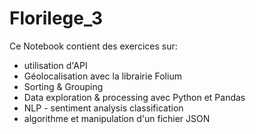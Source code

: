 # Florilege_3

Ce Notebook contient des exercices sur:
- utilisation d'API
- Géolocalisation avec la librairie Folium
- Sorting & Grouping
- Data exploration & processing avec Python et Pandas
- NLP - sentiment analysis classification
- algorithme et manipulation d'un fichier JSON

